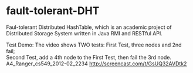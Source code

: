 fault-tolerant-DHT
==================

Faul-tolerant Distributed HashTable, which is an academic project of Distributed Storage System written in Java RMI and RESTful API.

Test Demo:
  The video shows TWO tests: 
  First Test, three nodes and 2nd fail;  
  Second Test, add a 4th node to the First Test, then fail the 3rd node.
  A4_Ranger_cs549_2012-02_2234 http://screencast.com/t/GsUQ32AVDtk2 
